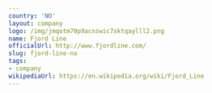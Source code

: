 ```yaml
---
country: 'NO'
layout: company
logo: /img/jmqotm70p9acnswic7xktqaylll2.png
name: Fjord Line
officialUrl: http://www.fjordline.com/
slug: fjord-line-no
tags:
- company
wikipediaUrl: https://en.wikipedia.org/wiki/Fjord_Line
---
```

